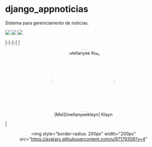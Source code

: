 # django_appnoticias
Sistema para gerenciamento de noticias.


![](https://img.shields.io/badge/App_Noticias-green)
![](https://img.shields.io/badge/Python-green)
![](https://img.shields.io/badge/Django-blue)




|-|-|-|
|<p align="center"><img style="border-radius: 200px" width="200px" src="https://avatars.githubusercontent.com/u/29051982?s=400&u=9075f45ce5450c21e5fbab326df6534333be3126&v=4" alt="Mellanyee Klayn" /><br />[Mel][mellanyeeklayn] Klayn</p>|<p align="center"><img style="border-radius: 200px" width="200px" src="https://avatars.githubusercontent.com/u/97179358?v=4"
